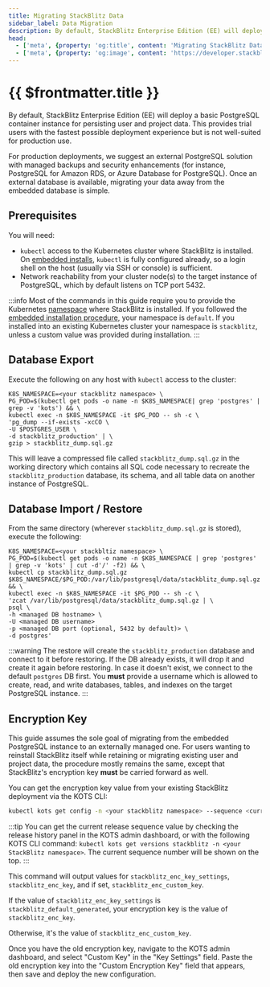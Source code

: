 ```yaml
---
title: Migrating StackBlitz Data
sidebar_label: Data Migration
description: By default, StackBlitz Enterprise Edition (EE) will deploy a basic PostgreSQL container instance for persisting user and project data. This provides trial users with the fastest possible deployment experience but is not well-suited for production use.
head:
  - ['meta', {property: 'og:title', content: 'Migrating StackBlitz Data'}]
  - ['meta', {property: 'og:image', content: 'https://developer.stackblitz.com/img/og/enterprise-data-migration.png'}]
---
```


# {{ $frontmatter.title }}

By default, StackBlitz Enterprise Edition (EE) will deploy a basic PostgreSQL container instance for persisting user and project data. This provides trial users with the fastest possible deployment experience but is not well-suited for production use.

For production deployments, we suggest an external PostgreSQL solution with managed backups and security enhancements (for instance, PostgreSQL for Amazon RDS, or Azure Database for PostgreSQL). Once an external database is available, migrating your data away from the embedded database is simple.

## Prerequisites

You will need:

* `kubectl` access to the Kubernetes cluster where StackBlitz is installed. On [embedded installs](/enterprise/installation/quickstart), `kubectl` is fully configured already, so a login shell on the host (usually via SSH or console) is sufficient.
* Network reachability from your cluster node(s) to the target instance of PostgreSQL, which by default listens on TCP port 5432.

:::info
Most of the commands in this guide require you to provide the Kubernetes [namespace](https://kubernetes.io/docs/concepts/overview/working-with-objects/namespaces/) where StackBlitz is installed. If you followed the [embedded installation procedure](/enterprise/installation/quickstart), your namespace is `default`. If you installed into an existing Kubernetes cluster your namespace is `stackblitz`, unless a custom value was provided during installation.
:::

## Database Export

Execute the following on any host with `kubectl` access to the cluster:

```
K8S_NAMESPACE=<your stackblitz namespace> \
PG_POD=$(kubectl get pods -o name -n $K8S_NAMESPACE| grep 'postgres' | grep -v 'kots') && \
kubectl exec -n $K8S_NAMESPACE -it $PG_POD -- sh -c \
'pg_dump --if-exists -xcCO \
-U $POSTGRES_USER \
-d stackblitz_production' | \
gzip > stackblitz_dump.sql.gz
```

This will leave a compressed file called `stackblitz_dump.sql.gz` in the working directory which contains all SQL code necessary to recreate the `stackblitz_production` database, its schema, and all table data on another instance of PostgreSQL.

## Database Import / Restore

From the same directory (wherever `stackblitz_dump.sql.gz` is stored), execute the following:

```
K8S_NAMESPACE=<your stackbltiz namespace> \
PG_POD=$(kubectl get pods -o name -n $K8S_NAMESPACE | grep 'postgres' | grep -v 'kots' | cut -d'/' -f2) && \
kubectl cp stackblitz_dump.sql.gz $K8S_NAMESPACE/$PG_POD:/var/lib/postgresql/data/stackblitz_dump.sql.gz && \
kubectl exec -n $K8S_NAMESPACE -it $PG_POD -- sh -c \
'zcat /var/lib/postgresql/data/stackblitz_dump.sql.gz | \
psql \
-h <managed DB hostname> \
-U <managed DB username>
-p <managed DB port (optional, 5432 by default)> \
-d postgres'
```

:::warning
The restore will create the `stackblitz_production` database and connect to it before restoring. If the DB already exists, it will drop it and create it again before restoring. In case it doesn't exist, we connect to the default `postgres` DB first. You **must** provide a username which is allowed to create, read, and write databases, tables, and indexes on the target PostgreSQL instance.
:::

## Encryption Key

This guide assumes the sole goal of migrating from the embedded PostgreSQL instance to an externally managed one. For users wanting to reinstall StackBlitz itself while retaining or migrating existing user and project data, the procedure mostly remains the same, except that StackBlitz's encryption key **must** be carried forward as well.

You can get the encryption key value from your existing StackBlitz deployment via the KOTS CLI:

```sh
kubectl kots get config -n <your stackblitz namespace> --sequence <current release sequence number> --appslug stackblitz | grep -A1 'stackblitz_enc'
```

:::tip
You can get the current release sequence value by checking the release history panel in the KOTS admin dashboard, or with the following KOTS CLI command: `kubectl kots get versions stackblitz -n <your StackBlitz namespace>`. The current sequence number will be shown on the top.
:::

This command will output values for `stackblitz_enc_key_settings`, `stackblitz_enc_key`, and if set, `stackblitz_enc_custom_key`.

If the value of `stackblitz_enc_key_settings` is `stackblitz_default_generated`, your encryption key is the value of `stackblitz_enc_key`. 

Otherwise, it's the value of `stackblitz_enc_custom_key`.

Once you have the old encryption key, navigate to the KOTS admin dashboard, and select "Custom Key" in the "Key Settings" field. Paste the old encryption key into the "Custom Encryption Key" field that appears, then save and deploy the new configuration.
